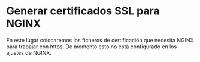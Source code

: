 # Generar certificados SSL para NGINX
En este lugar colocaremos los ficheros de certificación que necesita NGINX para trabajar con https. De momento esto no está configurado en los ajustes de NGINX.